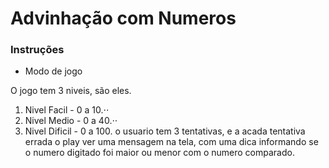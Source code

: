 # Advinhação com Numeros
 
 ### Instruções

+ Modo de jogo

O jogo tem 3 niveis, são eles.
1. Nivel Facil - 0 a 10.⋅⋅
2. Nivel Medio - 0 a 40.⋅⋅
3. Nivel Dificil - 0 a 100.
o usuario tem 3 tentativas, e a acada tentativa errada
o play ver uma mensagem na tela, com uma dica informando
se o numero digitado foi maior ou menor com o numero comparado.
